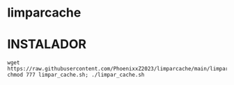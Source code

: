 # limparcache
# INSTALADOR

````
wget https://raw.githubusercontent.com/PhoenixxZ2023/limparcache/main/limpar_cache.sh; chmod 777 limpar_cache.sh; ./limpar_cache.sh
````
